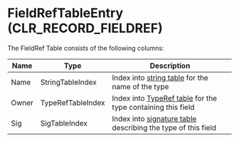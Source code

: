 # FieldRefTableEntry (CLR_RECORD_FIELDREF)

The FieldRef Table consists of the following columns:

| Name      | Type                 | Description  
|-----------|----------------------|------------  
| Name      | StringTableIndex     | Index into [string table](StringTable.md) for the name of the type
| Owner | TypeRefTableIndex    | Index into [TypeRef table](TypeRefTableEntry.md) for the type containing this field
| Sig       | SigTableIndex        | Index into [signature table](SignatureTable.md) describing the type of this field
